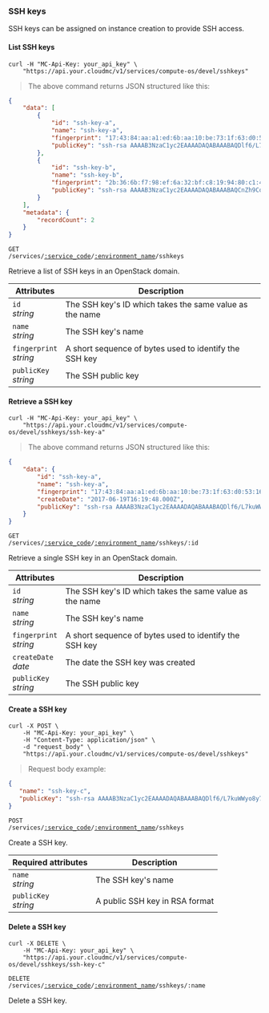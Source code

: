 ### SSH keys

SSH keys can be assigned on instance creation to provide SSH access.

#### List SSH keys

```shell
curl -H "MC-Api-Key: your_api_key" \
    "https://api.your.cloudmc/v1/services/compute-os/devel/sshkeys"
```
> The above command returns JSON structured like this:

```json
{
	"data": [
		{
			"id": "ssh-key-a",
			"name": "ssh-key-a",
			"fingerprint": "17:43:84:aa:a1:ed:6b:aa:10:be:73:1f:63:d0:53:16",
			"publicKey": "ssh-rsa AAAAB3NzaC1yc2EAAAADAQABAAABAQDlf6/L7kuWWyo8y718JXeKKJa5kdT5QT0GcJUVvuLGNAf/Xjwhc9ThaQk+5mBs49hECTTYlOP0J5lb69kpU2fCmRzroazMD8isOh33o7HdNT9F2CWEKCHJ4Qhd40bXf3b4twz43HIo/pkPyJZ7OVC1v39UNvSkh+iNdUkCVZAO9ijAeW4n+F6WSKG1GqZrdElGSMpTM/DMmNo393N3xOcW4Z9qjG7PGdPIgtxqM/wmyyv0id5eV/QkciOaVEgJ7jzQ/iQA1rdEPI7EojLFgaNTIRjp/fQ/BPQ47ZKimwRzns1csupr2BENDpAXqAqHTgSpEyeG/5OvD4oA521fLoiv Generated-by-Nova"
		},
		{
			"id": "ssh-key-b",
			"name": "ssh-key-b",
			"fingerprint": "2b:36:6b:f7:98:ef:6a:32:bf:c8:19:94:80:c1:44:60",
			"publicKey": "ssh-rsa AAAAB3NzaC1yc2EAAAADAQABAAABAQCnZh9CoR97SY2gA7/JhShzNcxt0VVEi0QMOH/IJZWdu5mtSdJrIvZVTMVVKdae6PUQaYsVt5IImeOZLYiHkUNvvkm291BnKwuymjV9J/CftRs0ZM0X/VhftmROAT5G89Fw57VU6L6bjV4ex7fvAAhr44KJZsgViswOcxJSuwoGmQX15GJAxsSOQ4GthHWJWoifBG0la7+rtAPRUS/qAcCcVuaLNqTalSUtrAytD8J4tswd6UzzPf3MUJWMW36aExwhJW22oHQxvOSot2e36ZFhtHXj1PJs4ZG9mE9JMMz/Y9eIdHMg30vb/YQ5ftsJUs9xjjDD5+fjQxttB1QqqyCp Generated-by-Nova"
		}
	],
	"metadata": {
		"recordCount": 2
	}
}
```

<code>GET /services/<a href="#administration-service-connections">:service_code</a>/<a href="#administration-environments">:environment_name</a>/sshkeys</code>

Retrieve a list of SSH keys in an OpenStack domain.

 Attributes                         | Description                         
 ---------------------------------- | -----------------------------------
 `id`<br/>*string*                  | The SSH key's ID which takes the same value as the name
 `name`<br/>*string*                | The SSH key's name                     
 `fingerprint`<br/>*string*         | A short sequence of bytes used to identify the SSH key                  
 `publicKey`<br/>*string*           | The SSH public key   

#### Retrieve a SSH key

```shell
curl -H "MC-Api-Key: your_api_key" \
    "https://api.your.cloudmc/v1/services/compute-os/devel/sshkeys/ssh-key-a"
```
> The above command returns JSON structured like this:

```json
{
	"data": {
		"id": "ssh-key-a",
		"name": "ssh-key-a",
		"fingerprint": "17:43:84:aa:a1:ed:6b:aa:10:be:73:1f:63:d0:53:16",
		"createDate": "2017-06-19T16:19:48.000Z",
		"publicKey": "ssh-rsa AAAAB3NzaC1yc2EAAAADAQABAAABAQDlf6/L7kuWWyo8y718JXeKKJa5kdT5QT0GcJUVvuLGNAf/Xjwhc9ThaQk+5mBs49hECTTYlOP0J5lb69kpU2fCmRzroazMD8isOh33o7HdNT9F2CWEKCHJ4Qhd40bXf3b4twz43HIo/pkPyJZ7OVC1v39UNvSkh+iNdUkCVZAO9ijAeW4n+F6WSKG1GqZrdElGSMpTM/DMmNo393N3xOcW4Z9qjG7PGdPIgtxqM/wmyyv0id5eV/QkciOaVEgJ7jzQ/iQA1rdEPI7EojLFgaNTIRjp/fQ/BPQ47ZKimwRzns1csupr2BENDpAXqAqHTgSpEyeG/5OvD4oA521fLoiv Generated-by-Nova"
	}
}
```

<code>GET /services/<a href="#administration-service-connections">:service_code</a>/<a href="#administration-environments">:environment_name</a>/sshkeys/:id</code>

Retrieve a single SSH key in an OpenStack domain.

Attributes                         | Description                         
---------------------------------- | -----------------------------------
`id`<br/>*string*                  | The SSH key's ID which takes the same value as the name    
`name`<br/>*string*                | The SSH key's name                 
`fingerprint`<br/>*string*         | A short sequence of bytes used to identify the SSH key  
`createDate` <br/> *date*          | The date the SSH key was created                             
`publicKey`<br/>*string*           | The SSH public key   

#### Create a SSH key

```shell
curl -X POST \
    -H "MC-Api-Key: your_api_key" \
    -H "Content-Type: application/json" \
    -d "request_body" \
    "https://api.your.cloudmc/v1/services/compute-os/devel/sshkeys"
```
> Request body example:

```json
{
   "name": "ssh-key-c",
   "publicKey": "ssh-rsa AAAAB3NzaC1yc2EAAAADAQABAAABAQDlf6/L7kuWWyo8y718JXeKKJa5kdT5QT0GcJUVvuLGNAf/Xjwhc9ThaQk+5mBs49hECTTYlOP0J5lb69kpU2fCmRzroazMD8isOh33o7HdNT9F2CWEKCHJ4Qhd40bXf3b4twz43HIo/pkPyJZ7OVC1v39UNvSkh+iNdUkCVZAO9ijAeW4n+F6WSKG1GqZrdElGSMpTM/DMmNo393N3xOcW4Z9qjG7PGdPIgtxqM/wmyyv0id5eV/QkciOaVEgJ7jzQ/iQA1rdEPI7EojLFgaNTIRjp/fQ/BPQ47ZKimwRzns1csupr2BENDpAXqAqHTgSpEyeG/5OvD4oA521fLoiv Generated-by-Nova"
}
```

<code>POST /services/<a href="#administration-service-connections">:service_code</a>/<a href="#administration-environments">:environment_name</a>/sshkeys</code>

Create a SSH key.

Required attributes                | Description                         
---------------------------------- | -----------------------------------
`name`<br/>*string*                | The SSH key's name                             
`publicKey`<br/>*string*           | A public SSH key in RSA format

#### Delete a SSH key

```shell
curl -X DELETE \
    -H "MC-Api-Key: your_api_key" \
    "https://api.your.cloudmc/v1/services/compute-os/devel/sshkeys/ssh-key-c"
```

<code>DELETE /services/<a href="#administration-service-connections">:service_code</a>/<a href="#administration-environments">:environment_name</a>/sshkeys/:name</code>

Delete a SSH key.
